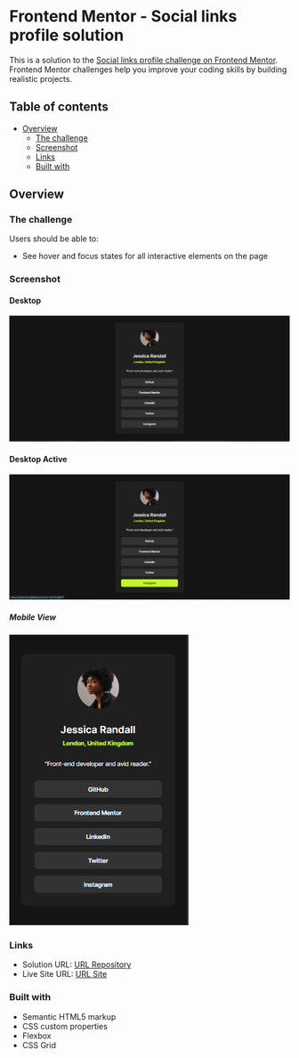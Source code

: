 # Frontend Mentor - Social links profile solution

This is a solution to the [Social links profile challenge on Frontend Mentor](https://www.frontendmentor.io/challenges/social-links-profile-UG32l9m6dQ). Frontend Mentor challenges help you improve your coding skills by building realistic projects. 

## Table of contents

- [Overview](#overview)
  - [The challenge](#the-challenge)
  - [Screenshot](#screenshot)
  - [Links](#links)
  - [Built with](#built-with)

## Overview

### The challenge

Users should be able to:

- See hover and focus states for all interactive elements on the page

### Screenshot

#### Desktop
![Desktop View](./screenshots/Desktop.PNG)
#### Desktop Active
![Desktop Active](./screenshots/Desktop%20Active.PNG)
##### Mobile View
![Mobile View](./screenshots/Mobile.PNG)

### Links

- Solution URL: [URL Repository](https://github.com/JulianMont/Social-Link-Profile)
- Live Site URL: [URL Site](https://julianmont.github.io/Social-Link-Profile/)

### Built with

- Semantic HTML5 markup
- CSS custom properties
- Flexbox
- CSS Grid
